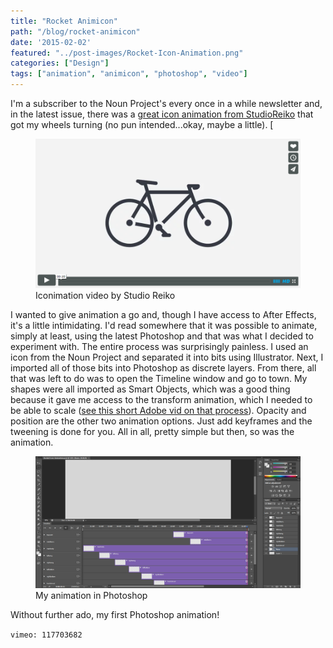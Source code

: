 ```yaml
---
title: "Rocket Animicon"
path: "/blog/rocket-animicon"
date: '2015-02-02'
featured: "../post-images/Rocket-Icon-Animation.png"
categories: ["Design"]
tags: ["animation", "animicon", "photoshop", "video"]
---
```


I'm a subscriber to the Noun Project's every once in a while newsletter and, in the latest issue, there was a [great icon animation from StudioReiko](https://vimeo.com/96163930 "Iconimation Short || Fiets") that got my wheels turning (no pun intended...okay, maybe a little). [

<figure>
  <img src="../post-images/Iconimation.png" alt="Animated icon" />
  <figcaption>Iconimation video by Studio Reiko</figcaption>
</figure>

I wanted to give animation a go and, though I have access to After Effects, it's a little intimidating. I'd read somewhere that it was possible to animate, simply at least, using the latest Photoshop and that was what I decided to experiment with. The entire process was surprisingly painless. I used an icon from the Noun Project and separated it into bits using Illustrator. Next, I imported all of those bits into Photoshop as discrete layers. From there, all that was left to do was to open the Timeline window and go to town. My shapes were all imported as Smart Objects, which was a good thing because it gave me access to the transform animation, which I needed to be able to scale ([see this short Adobe vid on that process](http://tv.adobe.com/watch/the-complete-picture-with-julieanne-kost/transforming-layers-over-time-in-photoshop-cs6/ "Transforming Layers Over Time")). Opacity and position are the other two animation options. Just add keyframes and the tweening is done for you. All in all, pretty simple but then, so was the animation.

<figure>
  <img src="../post-images/PhotoshopAnimation.png" alt="Animating in Photoshop" />
  <figcaption>My animation in Photoshop</figcaption>
</figure>

Without further ado, my first Photoshop animation!

`vimeo: 117703682`

